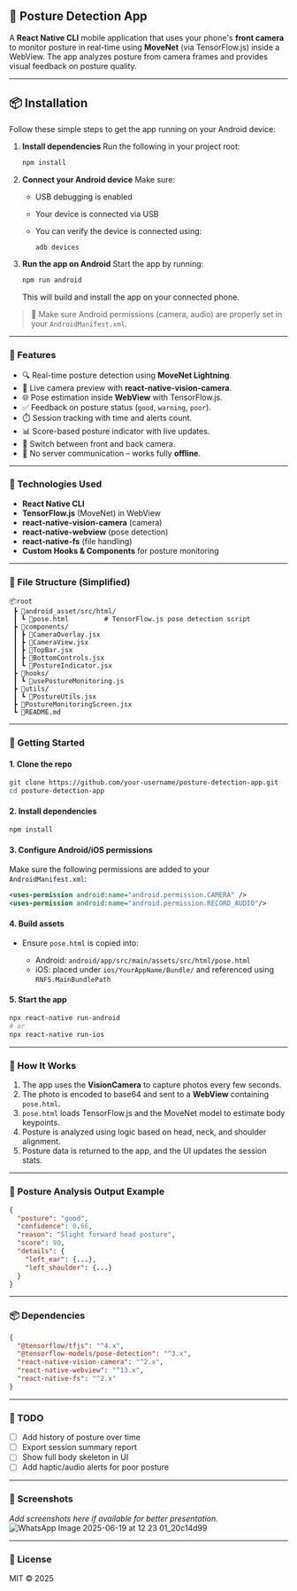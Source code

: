 ## 📱 Posture Detection App

A **React Native CLI** mobile application that uses your phone's **front camera** to monitor posture in real-time using **MoveNet** (via TensorFlow\.js) inside a WebView. The app analyzes posture from camera frames and provides visual feedback on posture quality.

---

## 📦 Installation

Follow these simple steps to get the app running on your Android device:

1. **Install dependencies**
   Run the following in your project root:

   ```bash
   npm install
   ```

2. **Connect your Android device**
   Make sure:

   * USB debugging is enabled
   * Your device is connected via USB
   * You can verify the device is connected using:

     ```bash
     adb devices
     ```

3. **Run the app on Android**
   Start the app by running:

   ```bash
   npm run android
   ```

   This will build and install the app on your connected phone.

> 📌 Make sure Android permissions (camera, audio) are properly set in your `AndroidManifest.xml`.

---

### 📸 Features

* 🔍 Real-time posture detection using **MoveNet Lightning**.
* 🎥 Live camera preview with **react-native-vision-camera**.
* 🌐 Pose estimation inside **WebView** with TensorFlow\.js.
* ✅ Feedback on posture status (`good`, `warning`, `poor`).
* ⏱️ Session tracking with time and alerts count.
* 📊 Score-based posture indicator with live updates.
* 🔄 Switch between front and back camera.
* 🚫 No server communication – works fully **offline**.

---

### 🧱 Technologies Used

* **React Native CLI**
* **TensorFlow\.js** (MoveNet) in WebView
* **react-native-vision-camera** (camera)
* **react-native-webview** (pose detection)
* **react-native-fs** (file handling)
* **Custom Hooks & Components** for posture monitoring

---

### 📂 File Structure (Simplified)

```
📦root
 ┣ 📂android_asset/src/html/
 ┃ ┗ 📄pose.html         # TensorFlow.js pose detection script
 ┣ 📂components/
 ┃ ┣ 📄CameraOverlay.jsx
 ┃ ┣ 📄CameraView.jsx
 ┃ ┣ 📄TopBar.jsx
 ┃ ┣ 📄BottomControls.jsx
 ┃ ┗ 📄PostureIndicator.jsx
 ┣ 📂hooks/
 ┃ ┗ 📄usePostureMonitoring.js
 ┣ 📂utils/
 ┃ ┗ 📄PostureUtils.jsx
 ┣ 📄PostureMonitoringScreen.jsx
 ┗ 📄README.md
```

---

### 🚀 Getting Started

#### 1. Clone the repo

```bash
git clone https://github.com/your-username/posture-detection-app.git
cd posture-detection-app
```

#### 2. Install dependencies

```bash
npm install
```

#### 3. Configure Android/iOS permissions

Make sure the following permissions are added to your `AndroidManifest.xml`:

```xml
<uses-permission android:name="android.permission.CAMERA" />
<uses-permission android:name="android.permission.RECORD_AUDIO"/>
```

#### 4. Build assets

* Ensure `pose.html` is copied into:

  * Android: `android/app/src/main/assets/src/html/pose.html`
  * iOS: placed under `ios/YourAppName/Bundle/` and referenced using `RNFS.MainBundlePath`

#### 5. Start the app

```bash
npx react-native run-android
# or
npx react-native run-ios
```

---

### 🧠 How It Works

1. The app uses the **VisionCamera** to capture photos every few seconds.
2. The photo is encoded to base64 and sent to a **WebView** containing `pose.html`.
3. `pose.html` loads TensorFlow\.js and the MoveNet model to estimate body keypoints.
4. Posture is analyzed using logic based on head, neck, and shoulder alignment.
5. Posture data is returned to the app, and the UI updates the session stats.

---

### 🧪 Posture Analysis Output Example

```json
{
  "posture": "good",
  "confidence": 0.66,
  "reason": "Slight forward head posture",
  "score": 90,
  "details": {
    "left_ear": {...},
    "left_shoulder": {...}
  }
}
```

---

### 📦 Dependencies

```json
{
  "@tensorflow/tfjs": "^4.x",
  "@tensorflow-models/pose-detection": "^3.x",
  "react-native-vision-camera": "^2.x",
  "react-native-webview": "^13.x",
  "react-native-fs": "^2.x"
}
```

---

### 📌 TODO

* [ ] Add history of posture over time
* [ ] Export session summary report
* [ ] Show full body skeleton in UI
* [ ] Add haptic/audio alerts for poor posture

---

### 📸 Screenshots

*Add screenshots here if available for better presentation.*
![WhatsApp Image 2025-06-19 at 12 23 01_20c14d99](https://github.com/user-attachments/assets/18507cc2-2241-49c1-baa1-aa9a816be1aa)

---

### 📃 License

MIT © 2025 
